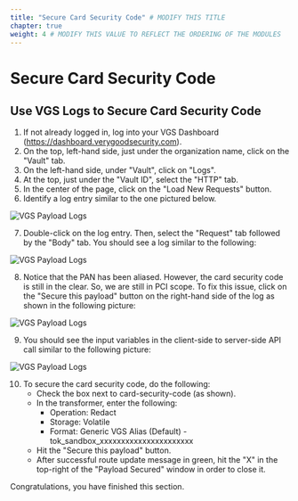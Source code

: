 ```yaml
---
title: "Secure Card Security Code" # MODIFY THIS TITLE
chapter: true
weight: 4 # MODIFY THIS VALUE TO REFLECT THE ORDERING OF THE MODULES
---
```


# Secure Card Security Code <!-- MODIFY THIS HEADING -->

## Use VGS Logs to Secure Card Security Code <!-- MODIFY THIS SUBHEADING -->

1) If not already logged in, log into your VGS Dashboard (https://dashboard.verygoodsecurity.com).  
2) On the top, left-hand side, just under the organization name, click on the "Vault" tab.  
3) On the left-hand side, under "Vault", click on "Logs".  
4) At the top, just under the "Vault ID", select the "HTTP" tab.   
5) In the center of the page, click on the "Load New Requests" button.  
6) Identify a log entry similar to the one pictured below.  

![VGS Payload Logs](/images/vgs-payload-logs.jpg)  

7) Double-click on the log entry. Then, select the "Request" tab followed by the "Body" tab. You should see a log similar to the following:  

![VGS Payload Logs](/images/vgs-single-payload-log-body.jpg)  

8) Notice that the PAN has been aliased. However, the card security code is still in the clear. So, we are still in PCI scope. To fix this issue, click on the "Secure this payload" button on the right-hand side of the log as shown in the following picture:  

![VGS Payload Logs](/images/vgs-single-payload-log-body-secure-this-payload.jpg)  

9) You should see the input variables in the client-side to server-side API call similar to the following picture:  

![VGS Payload Logs](/images/vgs-single-payload-log-secure-cvc.jpg)  

10) To secure the card security code, do the following:  
	* Check the box next to card-security-code (as shown).  
	* In the transformer, enter the following:
		* Operation: Redact  
		* Storage: Volatile  
		* Format: Generic VGS Alias (Default) - tok_sandbox_xxxxxxxxxxxxxxxxxxxxxx  
	* Hit the "Secure this payload" button. 
	* After successful route update message in green, hit the "X" in the top-right of the "Payload Secured" window in order to close it.   

 
Congratulations, you have finished this section.  

